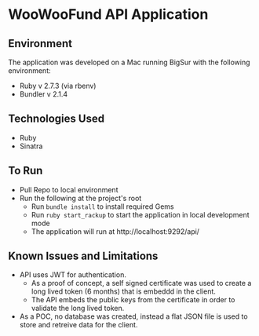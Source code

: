 # WooWooFund API Application
## Environment
The application was developed on a Mac running BigSur with the following environment:
* Ruby v 2.7.3 (via rbenv)
* Bundler v 2.1.4

## Technologies Used
* Ruby
* Sinatra

## To Run
* Pull Repo to local environment
* Run the following at the project's root
  * Run `bundle install` to install required Gems
  * Run `ruby start_rackup` to start the application in local development mode
  * The application will run at http://localhost:9292/api/

## Known Issues and Limitations
* API uses JWT for authentication.
  * As a proof of concept, a self signed certificate was used to create a long lived token (6 months) that is embeddd in the client.
  * The API embeds the public keys from the certificate in order to validate the long lived token.
* As a POC, no database was created, instead a flat JSON file is used to store and retreive data for the client.

